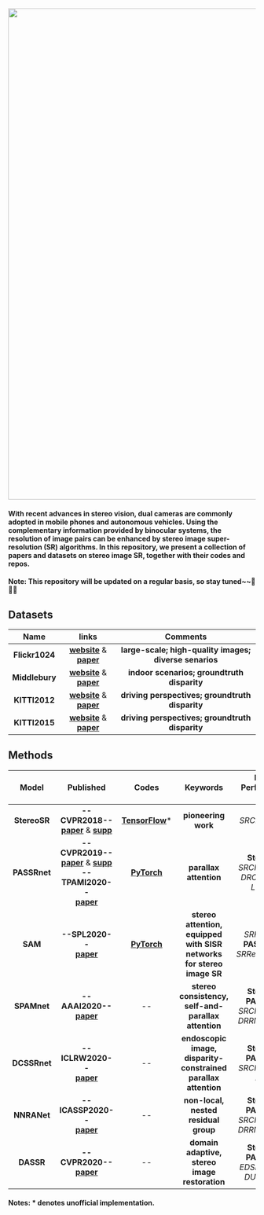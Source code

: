 ### <img src="https://raw.github.com/YingqianWang/Awesome-Stereo-Image-SR/master/Fig/Thumbnail.jpg" width="1000">
#### With recent advances in stereo vision, dual cameras are commonly adopted in mobile phones and autonomous vehicles. Using the complementary information provided by binocular systems, the resolution of image pairs can be enhanced by stereo image super-resolution (SR) algorithms. In this repository, we present a collection of papers and datasets on stereo image SR, together with their codes and repos. 
#### Note: This repository will be updated on a regular basis, so stay tuned~~🎉🎉🎉

## Datasets

|     Name     |   links |  Comments |
| :----------: |  :-----: | :-------: |
|     **Flickr1024**     | [**website**](https://yingqianwang.github.io/Flickr1024/) & [**paper**](http://openaccess.thecvf.com/content_ICCVW_2019/papers/LCI/Wang_Flickr1024_A_Large-Scale_Dataset_for_Stereo_Image_Super-Resolution_ICCVW_2019_paper.pdf) | **large-scale; high-quality images; diverse senarios** |
|     **Middlebury**     | [**website**](http://vision.middlebury.edu/stereo/data/) & [**paper**](https://elib.dlr.de/90624/1/ScharsteinEtal2014.pdf) | **indoor scenarios; groundtruth disparity** |
|     **KITTI2012**     | [**website**](http://www.cvlibs.net/datasets/kitti/eval_stereo_flow.php?benchmark=stereo) & [**paper**](http://ww.cvlibs.net/publications/Geiger2012CVPR.pdf) | **driving perspectives; groundtruth disparity** |
|     **KITTI2015**     | [**website**](http://www.cvlibs.net/datasets/kitti/eval_scene_flow.php?benchmark=stereo) & [**paper**](http://openaccess.thecvf.com/content_cvpr_2015/papers/Menze_Object_Scene_Flow_2015_CVPR_paper.pdf) | **driving perspectives; groundtruth disparity** |


## Methods
|     Model     |   Published |  Codes | Keywords | Better Performance than|
| :----------: |  :-----: | :-------: | :-------: | :-------: |
| **StereoSR** | **--CVPR2018--**<br> [**paper**](http://openaccess.thecvf.com/content_cvpr_2018/papers/Jeon_Enhancing_the_Spatial_CVPR_2018_paper.pdf) & [**supp**](http://openaccess.thecvf.com/content_cvpr_2018/Supplemental/0493-supp.pdf) | [**TensorFlow**](https://github.com/PeterZhouSZ/stereosr)* | **pioneering work** | *SRCNN, VDSR*
| **PASSRnet** | **--CVPR2019--**<br> [**paper**](http://openaccess.thecvf.com/content_CVPR_2019/papers/Wang_Learning_Parallax_Attention_for_Stereo_Image_Super-Resolution_CVPR_2019_paper.pdf) & [**supp**](http://openaccess.thecvf.com/content_CVPR_2019/supplemental/Wang_Learning_Parallax_Attention_CVPR_2019_supplemental.pdf)<br>**--TPAMI2020--**<br> [**paper**](https://arxiv.org/pdf/2009.08250.pdf) | [**PyTorch**](https://github.com/LongguangWang/PASSRnet) | **parallax attention** | **StereoSR**, *SRCNN, VDSR, DRCN, DRRN, LapSRN*
| **SAM** | **--SPL2020--**<br> [**paper**](https://ieeexplore.ieee.org/stamp/stamp.jsp?tp=&arnumber=8998204) | [**PyTorch**](https://github.com/XinyiYing/SAM) | **stereo attention, equipped with SISR networks for stereo image SR** | *SRResNet* < **PASSRnet** < *SRResNet+SAM* |
| **SPAMnet** | **--AAAI2020--**<br> [**paper**](https://aaai.org/ojs/index.php/AAAI/article/view/6880/6734) | -- | **stereo consistency, self-and-parallax attention** | **StereoSR, PASSRnet**, *SRCNN, VDSR, DRRN, LapSRN* |
| **DCSSRnet** | **--ICLRW2020--**<br> [**paper**](https://arxiv.org/pdf/2003.08539.pdf) | -- | **endoscopic image, disparity-constrained parallax attention** | **StereoSR, PASSRnet**, *SRCNN, VDSR, DRRN* |
| **NNRANet** | **--ICASSP2020--**<br> [**paper**](https://ieeexplore.ieee.org/stamp/stamp.jsp?tp=&arnumber=9054687) | -- | **non-local, nested residual group** | **StereoSR, PASSRnet**, *SRCNN, VDSR, DRRN, LapSRN* |
| **DASSR** | **--CVPR2020--**<br> [**paper**](http://openaccess.thecvf.com/content_CVPR_2020/papers/Yan_Disparity-Aware_Domain_Adaptation_in_Stereo_Image_Restoration_CVPR_2020_paper.pdf) | -- | **domain adaptive, stereo image restoration** | **StereoSR, PASSRnet**, *EDSR, SRNTT, DUF, SMPC* | 

#### Notes: * denotes unofficial implementation.

